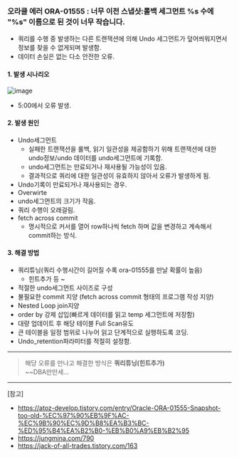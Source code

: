 ### 오라클 에러 ORA-01555 : 너무 이전 스냅샷:롤백 세그먼트 %s 수에 "%s" 이름으로 된 것이 너무 작습니다.     
- 쿼리를 수행 중 발생하는 다른 트랜잭션에 의해 Undo 세그먼트가 덮어씌워지면서 정보를 찾을 수 없게되며 발생함.
- 데이터 손실은 없는 다소 안전한 오류. 


#### 1. 발생 시나리오
![image](https://user-images.githubusercontent.com/64389378/158766427-d87c02d2-4148-44cc-94f9-6d7444068a52.png)
- 5:00에서 오류 발생.
#### 2. 발생 원인
- Undo세그먼트
  -  실패한 트랜잭션을 롤백, 읽기 일관성을 제공함하기 위해 트랜잭션에 대한 undo정보/undo 데이터를 undo세그먼트에 기록함.
  -  undo세그먼트는 만료되거나 재사용될 가능성이 있음.
  -  결과적으로 쿼리에 대한 일관성이 유효하지 않아서 오류가 발생하게 됨.
- Undo기록이 만료되거나 재사용되는 경우.
- Overwirte
- undo세그먼트의 크기가 작음.
- 쿼리 수행이 오래걸림.
- fetch across commit
  - 명시적으로 커서를 열어 row하나씩 fetch 하며 값을 변경하고 계속해서 commit하는 방식.

#### 3. 해결 방법
- 쿼리튜닝(쿼리 수행시간이 길어질 수록 ora-01555를 만날 확률이 높음)
  - 힌트추가 등 ~
- 적절한 undo세그먼트 사이즈로 구성
- 불필요한 commit 지양 (fetch across commit 형태의 프로그램 작성 지양)
- Nested Loop join지양
- order by 강제 삽입(빠르게 데이터를 읽고 temp 세그먼트에 저장함)
- 대량 업데이트 후 해당 테이블 Full Scan유도
- 큰 테이블을 일정 범위로 나누어 읽고 단계적으로 실행하도록 코딩.
- Undo_retention파라미터를 적절히 설정함. 


----
> 해당 오류를 만나고 해결한 방식은 **쿼리튜닝(힌트추가)**       
~~DBA만만세...



----- 
[참고]     
- https://atoz-develop.tistory.com/entry/Oracle-ORA-01555-Snapshot-too-old-%EC%97%90%EB%9F%AC-%EC%9B%90%EC%9D%B8%EA%B3%BC-%ED%95%B4%EA%B2%B0-%EB%B0%A9%EB%B2%95       
- https://jungmina.com/790      
- https://jack-of-all-trades.tistory.com/163        
